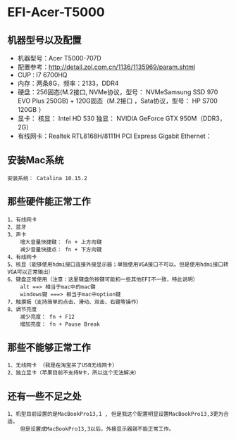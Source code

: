 # EFI-Acer-T5000

## 机器型号以及配置

- 机器型号：Acer T5000-707D 
- 配置参考：http://detail.zol.com.cn/1136/1135969/param.shtml
- CUP : I7 6700HQ
- 内存：两条8G，频率：2133，DDR4
- 硬盘：256固态(M.2接口, NVMe协议，型号： NVMeSamsung SSD 970 EVO Plus 250GB) + 120G固态（M.2接口 ，Sata协议，型号： HP S700 120GB ）
- 显卡：
	核显： Intel HD 530
	独显： NVIDIA GeForce GTX 950M（DDR3，2G）
- 有线网卡：Realtek RTL8168H/8111H PCI Express Gigabit Ethernet：

## 安装Mac系统
	安装系统： Catalina 10.15.2 

## 那些硬件能正常工作
	1、有线网卡
	2、蓝牙
	3、声卡
		增大音量快捷键： fn + 上方向键
		减少音量快捷点： fn + 下方向键
	4、有线网卡
	5、核显（能够使用hdmi接口连接外接显示器；单独使用VGA接口不可以。但是使用hdmi接口转VGA可以正常输出）
	6、键盘正常使用（注意：这里键盘的按键可能和一些其他EFI不一致，特此说明）
		alt ==> 相当于mac中的mac键
		windows键 ===> 相当于mac中option键
	7、触摸板（支持简单的点击、滑动、双击、右键等操作）
	8、调节亮度
		减少亮度： fn + F12
		增加亮度： fn + Pause Break	

## 那些不能够正常工作
	1、无线网卡 （我是在淘宝买了USB无线网卡）
	2、独立显卡（苹果目前不支持N卡，所以这个无法解决）

## 还有一些不足之处
	1、机型目前设置的是MacBookPro13,1 , 但是我这个配置明显设置MacBookPro13,3更为合适，
		但是设置成MacBookPro13,3以后，外接显示器就不能正常工作。

